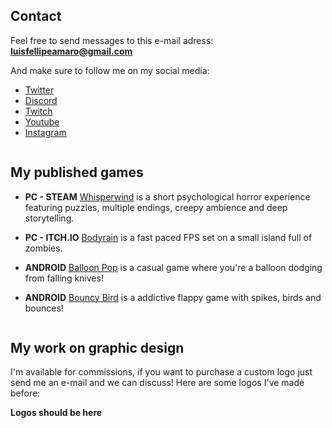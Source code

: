 ## Contact
Feel free to send messages to this e-mail adress: **luisfellipeamaro@gmail.com**

And make sure to follow me on my social media:
- [Twitter](twitter.com/amarogamedev)
- [Discord](https://discord.com/invite/qQ9dtpFeuv)
- [Twitch](twitch.tv/amarodev)
- [Youtube](youtube.com/channel/UCYeWtyw2-W_whqjU-BcvcYA)
- [Instagram](instagram.com/luisf_amaro)

```
```

## My published games
- **PC - STEAM** [Whisperwind](https://store.steampowered.com/app/1501650/) is a short psychological horror experience featuring puzzles, multiple endings, creepy ambience and deep storytelling.
 
- **PC - ITCH.IO** [Bodyrain](https://amarogamedev.itch.io/bodyrain) is a fast paced FPS set on a small island full of zombies.

- **ANDROID** [Balloon Pop](https://play.google.com/store/apps/details?id=com.AmaroGames.BalloonPop) is a casual game where you're a balloon dodging from falling knives!

- **ANDROID** [Bouncy Bird](https://play.google.com/store/apps/details?id=com.AmaroGames.BouncyBird) is a addictive flappy game with spikes, birds and bounces!

```
```

## My work on graphic design
I'm available for commissions, if you want to purchase a custom logo just send me an e-mail and we can discuss!
Here are some logos I've made before:

**Logos should be here**
